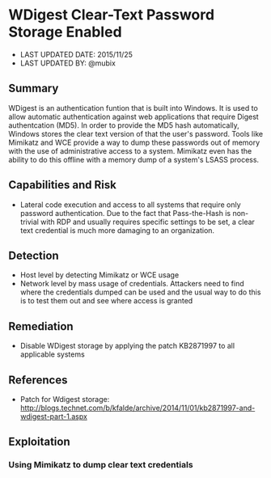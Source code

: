 # WDigest Clear-Text Password Storage Enabled

- LAST UPDATED DATE: 2015/11/25
- LAST UPDATED BY: @mubix

## Summary

WDigest is an authentication funtion that is built into Windows. It is used to allow automatic authentication against web applications that require Digest authentcation (MD5). In order to provide the MD5 hash automatically, Windows stores the clear text version of that the user's password. Tools like Mimikatz and WCE provide a way to dump these passwords out of memory with the use of administrative access to a system. Mimikatz even has the ability to do this offline with a memory dump of a system's LSASS process.

## Capabilities and Risk

- Lateral code execution and access to all systems that require only password authentication. Due to the fact that Pass-the-Hash is non-trivial with RDP and usually requires specific settings to be set, a clear text credential is much more damaging to an organization.

## Detection

- Host level by detecting Mimikatz or WCE usage
- Network level by mass usage of credentials. Attackers need to find where the credentials dumped can be used and the usual way to do this is to test them out and see where access is granted


## Remediation

- Disable WDigest storage by applying the patch KB2871997 to all applicable systems

## References

- Patch for Wdigest storage: http://blogs.technet.com/b/kfalde/archive/2014/11/01/kb2871997-and-wdigest-part-1.aspx

## Exploitation

### Using Mimikatz to dump clear text credentials

```
```
